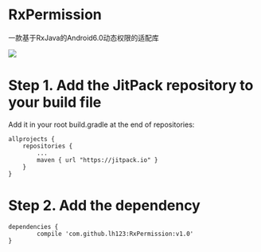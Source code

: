 # RxPermission
一款基于RxJava的Android6.0动态权限的适配库

[![](https://jitpack.io/v/lh123/RxPermission.svg)](https://jitpack.io/#lh123/RxPermission)

# Step 1. Add the JitPack repository to your build file
Add it in your root build.gradle at the end of repositories:

    allprojects {
		repositories {
			...
			maven { url "https://jitpack.io" }
		}
	}
# Step 2. Add the dependency
	dependencies {
	        compile 'com.github.lh123:RxPermission:v1.0'
	}

